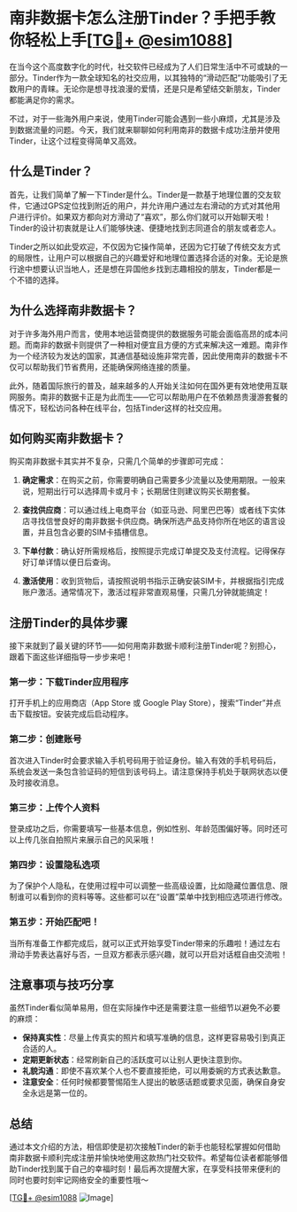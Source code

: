 # 南非数据卡怎么注册Tinder？手把手教你轻松上手[[TG💪+ @esim1088](https://t.me/s/esim1088)]

在当今这个高度数字化的时代，社交软件已经成为了人们日常生活中不可或缺的一部分。Tinder作为一款全球知名的社交应用，以其独特的“滑动匹配”功能吸引了无数用户的青睐。无论你是想寻找浪漫的爱情，还是只是希望结交新朋友，Tinder都能满足你的需求。

不过，对于一些海外用户来说，使用Tinder可能会遇到一些小麻烦，尤其是涉及到数据流量的问题。今天，我们就来聊聊如何利用南非的数据卡成功注册并使用Tinder，让这个过程变得简单又高效。

## 什么是Tinder？

首先，让我们简单了解一下Tinder是什么。Tinder是一款基于地理位置的交友软件，它通过GPS定位找到附近的用户，并允许用户通过左右滑动的方式对其他用户进行评价。如果双方都向对方滑动了“喜欢”，那么你们就可以开始聊天啦！Tinder的设计初衷就是让人们能够快速、便捷地找到志同道合的朋友或者恋人。

Tinder之所以如此受欢迎，不仅因为它操作简单，还因为它打破了传统交友方式的局限性，让用户可以根据自己的兴趣爱好和地理位置选择合适的对象。无论是旅行途中想要认识当地人，还是想在异国他乡找到志趣相投的朋友，Tinder都是一个不错的选择。

## 为什么选择南非数据卡？

对于许多海外用户而言，使用本地运营商提供的数据服务可能会面临高昂的成本问题。而南非的数据卡则提供了一种相对便宜且方便的方式来解决这一难题。南非作为一个经济较为发达的国家，其通信基础设施非常完善，因此使用南非的数据卡不仅可以帮助我们节省费用，还能确保网络连接的质量。

此外，随着国际旅行的普及，越来越多的人开始关注如何在国外更有效地使用互联网服务。南非的数据卡正是为此而生——它可以帮助用户在不依赖昂贵漫游套餐的情况下，轻松访问各种在线平台，包括Tinder这样的社交应用。

## 如何购买南非数据卡？

购买南非数据卡其实并不复杂，只需几个简单的步骤即可完成：

1. **确定需求**：在购买之前，你需要明确自己需要多少流量以及使用期限。一般来说，短期出行可以选择周卡或月卡；长期居住则建议购买长期套餐。
   
2. **查找供应商**：可以通过线上电商平台（如亚马逊、阿里巴巴等）或者线下实体店寻找信誉良好的南非数据卡供应商。确保所选产品支持你所在地区的语言设置，并且包含必要的SIM卡插槽信息。

3. **下单付款**：确认好所需规格后，按照提示完成订单提交及支付流程。记得保存好订单详情以便日后查询。

4. **激活使用**：收到货物后，请按照说明书指示正确安装SIM卡，并根据指引完成账户激活。通常情况下，激活过程非常直观易懂，只需几分钟就能搞定！

## 注册Tinder的具体步骤

接下来就到了最关键的环节——如何用南非数据卡顺利注册Tinder呢？别担心，跟着下面这些详细指导一步步来吧！

### 第一步：下载Tinder应用程序
打开手机上的应用商店（App Store 或 Google Play Store），搜索“Tinder”并点击下载按钮。安装完成后启动程序。

### 第二步：创建账号
首次进入Tinder时会要求输入手机号码用于验证身份。输入有效的手机号码后，系统会发送一条包含验证码的短信到该号码上。请注意保持手机处于联网状态以便及时接收消息。

### 第三步：上传个人资料
登录成功之后，你需要填写一些基本信息，例如性别、年龄范围偏好等。同时还可以上传几张自拍照片来展示自己的风采哦！

### 第四步：设置隐私选项
为了保护个人隐私，在使用过程中可以调整一些高级设置，比如隐藏位置信息、限制谁可以看到你的资料等等。这些都可以在“设置”菜单中找到相应选项进行修改。

### 第五步：开始匹配吧！
当所有准备工作都完成后，就可以正式开始享受Tinder带来的乐趣啦！通过左右滑动手势表达喜好与否，一旦双方都表示感兴趣，就可以开启对话框自由交流啦！

## 注意事项与技巧分享

虽然Tinder看似简单易用，但在实际操作中还是需要注意一些细节以避免不必要的麻烦：

- **保持真实性**：尽量上传真实的照片和填写准确的信息，这样更容易吸引到真正合适的人。
- **定期更新状态**：经常刷新自己的活跃度可以让别人更快注意到你。
- **礼貌沟通**：即使不喜欢某个人也不要直接拒绝，可以用委婉的方式表达歉意。
- **注意安全**：任何时候都要警惕陌生人提出的敏感话题或要求见面，确保自身安全永远是第一位的。

## 总结

通过本文介绍的方法，相信即使是初次接触Tinder的新手也能轻松掌握如何借助南非数据卡顺利完成注册并愉快地使用这款热门社交软件。希望每位读者都能够借助Tinder找到属于自己的幸福时刻！最后再次提醒大家，在享受科技带来便利的同时也要时刻牢记网络安全的重要性哦～

[[TG💪+ @esim1088](https://t.me/s/esim1088) ![Image](https://i.postimg.cc/4NQfJmqS/Snipaste-2025-05-13-00-14-12.png)]
